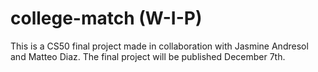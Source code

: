 # college-match (W-I-P)
This is a CS50 final project made in collaboration with Jasmine Andresol and Matteo Diaz. The final project will be published December 7th.
